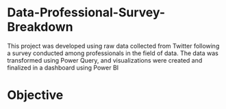 # Data-Professional-Survey-Breakdown



This project was developed using raw data collected from Twitter following a survey conducted among professionals in the field of data. The data was transformed using Power Query, and visualizations were created and finalized in a dashboard using Power BI

# Objective 
